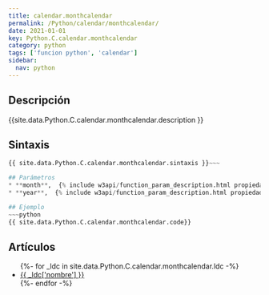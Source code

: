 ```yaml
---
title: calendar.monthcalendar
permalink: /Python/calendar/monthcalendar/
date: 2021-01-01
key: Python.C.calendar.monthcalendar
category: python
tags: ['funcion python', 'calendar']
sidebar: 
  nav: python
---
```


## Descripción
{{site.data.Python.C.calendar.monthcalendar.description }}

## Sintaxis
~~~python
{{ site.data.Python.C.calendar.monthcalendar.sintaxis }}~~~

## Parámetros
* **month**,  {% include w3api/function_param_description.html propiedad=site.data.Python.C.calendar.monthcalendar valor="month" %}
* **year**,  {% include w3api/function_param_description.html propiedad=site.data.Python.C.calendar.monthcalendar valor="year" %}

## Ejemplo
~~~python
{{ site.data.Python.C.calendar.monthcalendar.code}}
~~~

## Artículos
<ul>
{%- for _ldc in site.data.Python.C.calendar.monthcalendar.ldc -%}
   <li>
       <a href="{{_ldc['url'] }}">{{ _ldc['nombre'] }}</a>
   </li>
{%- endfor -%}
</ul>

